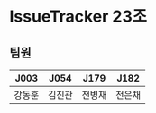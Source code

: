 # IssueTracker 23조

## 팀원
|  J003  |  J054  |  J179  |  J182  |
| :----: | :----: | :----: | :----: |
| 강동훈 | 김진관 | 전병재 | 전은채 |
